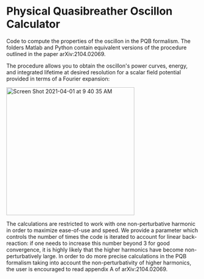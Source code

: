 # Physical Quasibreather Oscillon Calculator

Code to compute the properties of the oscillon in the PQB formalism. 
The folders Matlab and Python contain equivalent versions of the procedure outlined in the paper arXiv:2104.02069.

The procedure allows you to obtain the oscillon's power curves, energy, and integrated lifetime at desired resolution for a scalar field potential provided in terms of a Fourier expansion:

<img width="336" alt="Screen Shot 2021-04-01 at 9 40 35 AM" src="https://user-images.githubusercontent.com/53380799/113302674-514f4580-92ce-11eb-8f35-ce6b13e2553f.png">

The calculations are restricted to work with one non-perturbative harmonic in order to maximize ease-of-use and speed. We provide a parameter which controls the number of times the code is iterated to account for linear back-reaction: if one needs to increase this number beyond 3 for good convergence, it is highly likely that the higher harmonics have become non-perturbatively large. In order to do more precise calculations in the PQB formalism taking into account the non-perturbativity of higher harmonics, the user is encouraged to read appendix A of arXiv:2104.02069.
